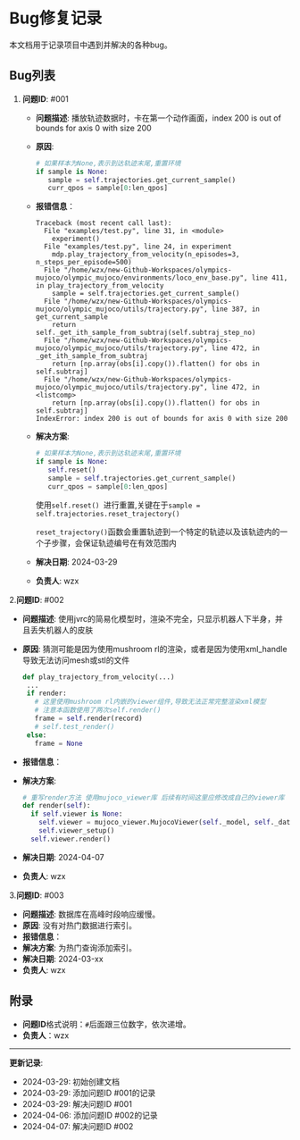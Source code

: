 # Bug修复记录

本文档用于记录项目中遇到并解决的各种bug。

## Bug列表

1. **问题ID**: #001

   - **问题描述**:  播放轨迹数据时，卡在第一个动作画面，index 200 is out of bounds for axis 0 with size 200

   - **原因**:  

     ```python
     # 如果样本为None,表示到达轨迹末尾,重置环境            
     if sample is None:
     	sample = self.trajectories.get_current_sample()
     	curr_qpos = sample[0:len_qpos]
     ```

   - **报错信息**：

     ```
     Traceback (most recent call last):
       File "examples/test.py", line 31, in <module>
         experiment()
       File "examples/test.py", line 24, in experiment
         mdp.play_trajectory_from_velocity(n_episodes=3, n_steps_per_episode=500)
       File "/home/wzx/new-Github-Workspaces/olympics-mujoco/olympic_mujoco/environments/loco_env_base.py", line 411, in play_trajectory_from_velocity
         sample = self.trajectories.get_current_sample()
       File "/home/wzx/new-Github-Workspaces/olympics-mujoco/olympic_mujoco/utils/trajectory.py", line 387, in get_current_sample
         return self._get_ith_sample_from_subtraj(self.subtraj_step_no)
       File "/home/wzx/new-Github-Workspaces/olympics-mujoco/olympic_mujoco/utils/trajectory.py", line 472, in _get_ith_sample_from_subtraj
         return [np.array(obs[i].copy()).flatten() for obs in self.subtraj]
       File "/home/wzx/new-Github-Workspaces/olympics-mujoco/olympic_mujoco/utils/trajectory.py", line 472, in <listcomp>
         return [np.array(obs[i].copy()).flatten() for obs in self.subtraj]
     IndexError: index 200 is out of bounds for axis 0 with size 200
     ```

   - **解决方案**: 

     ```python
     # 如果样本为None,表示到达轨迹末尾,重置环境            
     if sample is None:
     	self.reset()
     	sample = self.trajectories.get_current_sample()
     	curr_qpos = sample[0:len_qpos]
     ```

     使用`self.reset() `进行重置,关键在于`sample = self.trajectories.reset_trajectory()`

     `reset_trajectory()`函数会重置轨迹到一个特定的轨迹以及该轨迹内的一个子步骤，会保证轨迹编号在有效范围内

   - **解决日期**: 2024-03-29

   - **负责人**: wzx

2.**问题ID**: #002

- **问题描述**:  使用jvrc的简易化模型时，渲染不完全，只显示机器人下半身，并且丢失机器人的皮肤

- **原因**: 猜测可能是因为使用mushroom rl的渲染，或者是因为使用xml_handle导致无法访问mesh或stl的文件
      
     ```python
    def play_trajectory_from_velocity(...)
      ...
      if render:
        # 这里使用mushroom rl内嵌的viewer组件,导致无法正常完整渲染xml模型
        # 注意本函数使用了两次self.render()
        frame = self.render(record)
        # self.test_render()
      else:
        frame = None
    ```
- **报错信息**：

- **解决方案**: 
    ```python
    # 重写render方法 使用mujoco_viewer库 后续有时间这里应修改成自己的viewer库
    def render(self):
      if self.viewer is None:
        self.viewer = mujoco_viewer.MujocoViewer(self._model, self._data)
        self.viewer_setup()
      self.viewer.render()
    ```
- **解决日期**: 2024-04-07

- **负责人**: wzx



3.**问题ID**: #003

- **问题描述**: 数据库在高峰时段响应缓慢。
- **原因**: 没有对热门数据进行索引。
- **报错信息**：
- **解决方案**: 为热门查询添加索引。
- **解决日期**: 2024-03-xx
- **负责人**: wzx



## 附录

- **问题ID**格式说明：`#`后面跟三位数字，依次递增。
- **负责人**：wzx

---

**更新记录**:
- 2024-03-29: 初始创建文档
- 2024-03-29: 添加问题ID #001的记录
- 2024-03-29: 解决问题ID #001
- 2024-04-06: 添加问题ID #002的记录
- 2024-04-07: 解决问题ID #002